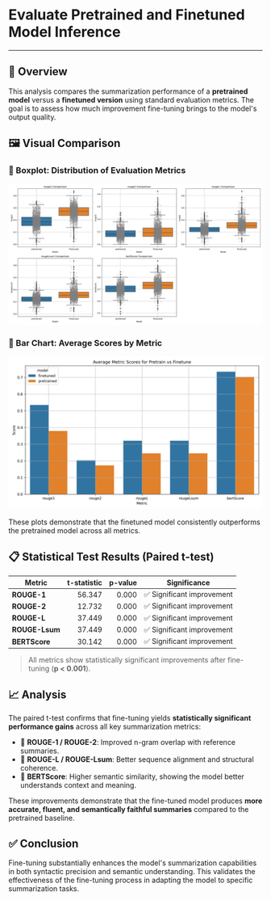 # Evaluate Pretrained and Finetuned Model Inference

---


## 📝 Overview

This analysis compares the summarization performance of a **pretrained model** versus a **finetuned version** using standard evaluation metrics. The goal is to assess how much improvement fine-tuning brings to the model's output quality.

## 🖼️ Visual Comparison

### 🔷 Boxplot: Distribution of Evaluation Metrics
![Boxplot Comparison](comparison_metrics.png)

### 🔶 Bar Chart: Average Scores by Metric
![Barplot Comparison](comparison_metrics2.png)

These plots demonstrate that the finetuned model consistently outperforms the pretrained model across all metrics.


## 📋 Statistical Test Results (Paired t-test)

| **Metric**     | **t-statistic** | **p-value** | **Significance**              |
|----------------|----------------:|------------:|-------------------------------|
| **ROUGE-1**     | 56.347          | 0.000       | ✅ Significant improvement     |
| **ROUGE-2**     | 12.732          | 0.000       | ✅ Significant improvement     |
| **ROUGE-L**     | 37.449          | 0.000       | ✅ Significant improvement     |
| **ROUGE-Lsum**  | 37.449          | 0.000       | ✅ Significant improvement     |
| **BERTScore**   | 30.142          | 0.000       | ✅ Significant improvement     |

> All metrics show statistically significant improvements after fine-tuning (**p < 0.001**).


## 📈 Analysis

The paired t-test confirms that fine-tuning yields **statistically significant performance gains** across all key summarization metrics:

- 🔹 **ROUGE-1 / ROUGE-2**: Improved n-gram overlap with reference summaries.
- 🔹 **ROUGE-L / ROUGE-Lsum**: Better sequence alignment and structural coherence.
- 🔹 **BERTScore**: Higher semantic similarity, showing the model better understands context and meaning.

These improvements demonstrate that the fine-tuned model produces **more accurate, fluent, and semantically faithful summaries** compared to the pretrained baseline.


## ✅ Conclusion

Fine-tuning substantially enhances the model's summarization capabilities in both syntactic precision and semantic understanding. This validates the effectiveness of the fine-tuning process in adapting the model to specific summarization tasks.


